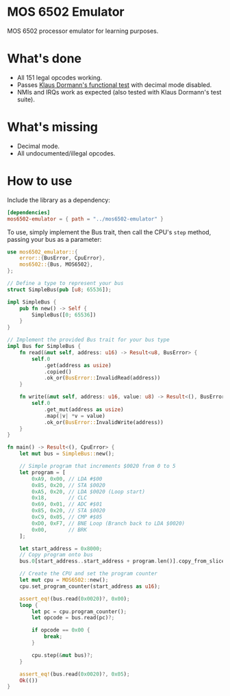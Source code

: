 # MOS 6502 Emulator #

MOS 6502 processor emulator for learning purposes.

# What's done #
- All 151 legal opcodes working.
- Passes [Klaus Dormann's functional test](https://github.com/Klaus2m5/6502_65C02_functional_tests) with decimal mode disabled.
- NMIs and IRQs work as expected (also tested with Klaus Dormann's test suite).

# What's missing #
- Decimal mode.
- All undocumented/illegal opcodes.

# How to use #
Include the library as a dependency:
```toml
[dependencies]
mos6502-emulator = { path = "../mos6502-emulator" }
```

To use, simply implement the Bus trait, then call the CPU's `step` method, passing your bus as a parameter:
```rust
use mos6502_emulator::{
    error::{BusError, CpuError},
    mos6502::{Bus, MOS6502},
};

// Define a type to represent your bus
struct SimpleBus(pub [u8; 65536]);

impl SimpleBus {
    pub fn new() -> Self {
        SimpleBus([0; 65536])
    }
}

// Implement the provided Bus trait for your bus type
impl Bus for SimpleBus {
    fn read(&mut self, address: u16) -> Result<u8, BusError> {
        self.0
            .get(address as usize)
            .copied()
            .ok_or(BusError::InvalidRead(address))
    }

    fn write(&mut self, address: u16, value: u8) -> Result<(), BusError> {
        self.0
            .get_mut(address as usize)
            .map(|v| *v = value)
            .ok_or(BusError::InvalidWrite(address))
    }
}

fn main() -> Result<(), CpuError> {
    let mut bus = SimpleBus::new();

    // Simple program that increments $0020 from 0 to 5
    let program = [
        0xA9, 0x00, // LDA #$00
        0x85, 0x20, // STA $0020
        0xA5, 0x20, // LDA $0020 (Loop start)
        0x18,       // CLC
        0x69, 0x01, // ADC #$01
        0x85, 0x20, // STA $0020
        0xC9, 0x05, // CMP #$05
        0xD0, 0xF7, // BNE Loop (Branch back to LDA $0020)
        0x00,       // BRK
    ];

    let start_address = 0x8000;
    // Copy program onto bus
    bus.0[start_address..start_address + program.len()].copy_from_slice(&program);

    // Create the CPU and set the program counter
    let mut cpu = MOS6502::new();
    cpu.set_program_counter(start_address as u16);

    assert_eq!(bus.read(0x0020)?, 0x00);
    loop {
        let pc = cpu.program_counter();
        let opcode = bus.read(pc)?;

        if opcode == 0x00 {
            break;
        }

        cpu.step(&mut bus)?;
    }

    assert_eq!(bus.read(0x0020)?, 0x05);
    Ok(())
}
```